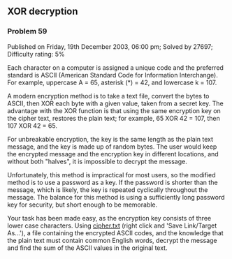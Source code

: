 XOR decryption
--------------

### Problem 59

Published on Friday, 19th December 2003, 06:00 pm; Solved by 27697;
Difficulty rating: 5%

Each character on a computer is assigned a unique code and the preferred
standard is ASCII (American Standard Code for Information Interchange).
For example, uppercase A = 65, asterisk (\*) = 42, and lowercase k =
107.

A modern encryption method is to take a text file, convert the bytes to
ASCII, then XOR each byte with a given value, taken from a secret key.
The advantage with the XOR function is that using the same encryption
key on the cipher text, restores the plain text; for example, 65 XOR 42
= 107, then 107 XOR 42 = 65.

For unbreakable encryption, the key is the same length as the plain text
message, and the key is made up of random bytes. The user would keep the
encrypted message and the encryption key in different locations, and
without both "halves", it is impossible to decrypt the message.

Unfortunately, this method is impractical for most users, so the
modified method is to use a password as a key. If the password is
shorter than the message, which is likely, the key is repeated
cyclically throughout the message. The balance for this method is using
a sufficiently long password key for security, but short enough to be
memorable.

Your task has been made easy, as the encryption key consists of three
lower case characters. Using
[cipher.txt](project/resources/p059_cipher.txt) (right click and 'Save
Link/Target As...'), a file containing the encrypted ASCII codes, and
the knowledge that the plain text must contain common English words,
decrypt the message and find the sum of the ASCII values in the original
text.
